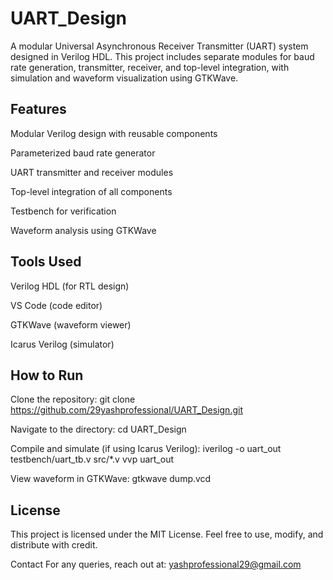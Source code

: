 # UART_Design
A modular Universal Asynchronous Receiver Transmitter (UART) system designed in Verilog HDL.
This project includes separate modules for baud rate generation, transmitter, receiver, and top-level integration, with simulation and waveform visualization using GTKWave.

## Features
Modular Verilog design with reusable components

Parameterized baud rate generator

UART transmitter and receiver modules

Top-level integration of all components

Testbench for verification

Waveform analysis using GTKWave

## Tools Used
Verilog HDL (for RTL design)

VS Code (code editor)

GTKWave (waveform viewer)

Icarus Verilog (simulator)


## How to Run
Clone the repository:
git clone https://github.com/29yashprofessional/UART_Design.git

Navigate to the directory:
cd UART_Design

Compile and simulate (if using Icarus Verilog):
iverilog -o uart_out testbench/uart_tb.v src/*.v
vvp uart_out

View waveform in GTKWave:
gtkwave dump.vcd

## License
This project is licensed under the MIT License.
Feel free to use, modify, and distribute with credit.

Contact
For any queries, reach out at:
yashprofessional29@gmail.com


